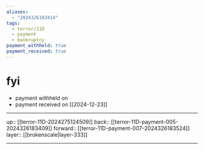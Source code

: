 ```yaml
---
aliases:
  - "2024326183414"
tags:
  - terror/11D
  - payment
  - bankruptcy
payment_withheld: true
payment_received: true
---
```


# fyi

- payment withheld on 
- payment received on [[2024-12-23]]

***

up:: [[terror-11D-2024275124509]]
back:: [[terror-11D-payment-005-2024326183409]]
forward:: [[terror-11D-payment-007-2024326183524]]
layer:: [[brokenscale|layer-333]]

***

